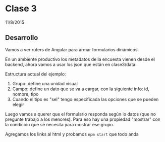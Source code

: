 # Clase 3
11/8/2015

## Desarrollo

Vamos a ver ruters de Angular para armar formularios dinámicos. 

En un ambiente productivo los metadatos de la encuesta vienen desde el backend, 
ahora vamos a usar los json que están en clase3/data:

Estructura actual del ejemplo:
  1. Grupo: define una unidad visual
  2. Campo: define un dato que se va a cargar, con la siguiente info: id, nombre, tipo
  3. Cuando el tipo es "sel" tengo especificada las opciones que se pueden elegir

Luego vamos a querer que el formulario responda según lo datos (que no pregunte trabajo a los menores). 
Para eso hay una propiedad "mostrar" con la condición que se necesita para mostrar ese grupo. 

Agregamos los links al html y probamos `npm start` que todo anda
